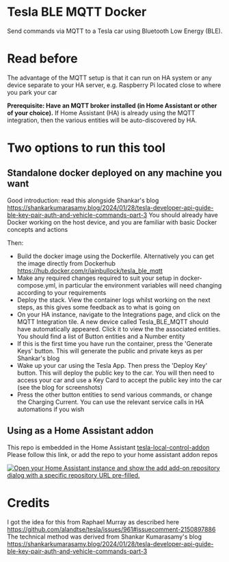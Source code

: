 # Tesla BLE MQTT Docker

Send commands via MQTT to a Tesla car using Bluetooth Low Energy (BLE).

# Read before

The advantage of the MQTT setup is that it can run on HA system or any device separate to your HA server, e.g. Raspberry Pi located close to where you park your car

**Prerequisite: Have an MQTT broker installed (in Home Assistant or other of your choice).**
If Home Assistant (HA) is already using the MQTT integration, then the various entities will be auto-discovered by HA.

# Two options to run this tool

## Standalone docker deployed on any machine you want

Good introduction: read this alongside Shankar's blog https://shankarkumarasamy.blog/2024/01/28/tesla-developer-api-guide-ble-key-pair-auth-and-vehicle-commands-part-3
You should already have Docker working on the host device, and you are familiar with basic Docker concepts and actions

Then:
- Build the docker image using the Dockerfile. Alternatively you can get the image directly from Dockerhub https://hub.docker.com/r/iainbullock/tesla_ble_mqtt
- Make any required changes required to suit your setup in docker-compose.yml, in particular the environment variables will need changing according to your requirements
- Deploy the stack. View the container logs whilst working on the next steps, as this gives some feedback as to what is going on
- On your HA instance, navigate to the Integrations page, and click on the MQTT Integration tile. A new device called Tesla_BLE_MQTT should have automatically appeared. Click it to view the the associated entities. You should find a list of Button entities and a Number entity
- If this is the first time you have run the container, press the 'Generate Keys' button. This will generate the public and private keys as per Shankar's blog
- Wake up your car using the Tesla App. Then press the 'Deploy Key' button. This will deploy the public key to the car. You will then need to access your car and use a Key Card to accept the public key into the car (see the blog for screenshots)
- Press the other button entities to send various commands, or change the Charging Current. You can use the relevant service calls in HA automations if you wish

## Using as a Home Assistant addon

This repo is embedded in the Home Assistant [tesla-local-control-addon](https://github.com/tesla-local-control/tesla-local-control-addon) 
Please follow this link, or add the repo to your home assistant addon repos

[![Open your Home Assistant instance and show the add add-on repository dialog with a specific repository URL pre-filled.](https://my.home-assistant.io/badges/supervisor_add_addon_repository.svg)](https://my.home-assistant.io/redirect/supervisor_add_addon_repository/?repository_url=https://github.com/tesla-local-control/tesla-local-control-addon)


# Credits

I got the idea for this from Raphael Murray as described here https://github.com/alandtse/tesla/issues/961#issuecomment-2150897886
The technical method was derived from Shankar Kumarasamy's blog https://shankarkumarasamy.blog/2024/01/28/tesla-developer-api-guide-ble-key-pair-auth-and-vehicle-commands-part-3
